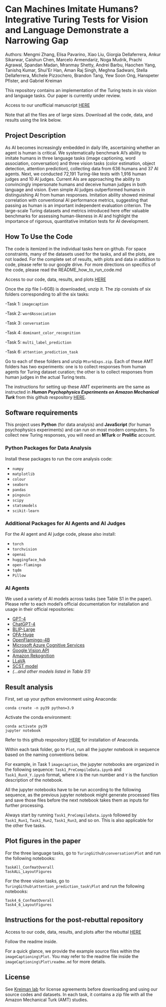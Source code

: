 # Can Machines Imitate Humans? Integrative Turing Tests for Vision and Language Demonstrate a Narrowing Gap

Authors: Mengmi Zhang, Elisa Pavarino, Xiao Liu, Giorgia Dellaferrera, Ankur Sikarwar, Caishun Chen, Marcelo Armendariz, Noga Mudrik, Prachi Agrawal, Spandan Madan, Mranmay Shetty, Andrei Barbu, Haochen Yang, Tanishq Kumar, Shui'Er Han, Aman Raj Singh, Meghna Sadwani, Stella Dellaferrera, Michele Pizzochero, Brandon Tang, Yew Soon Ong, Hanspeter Pfister, and Gabriel Kreiman

This repository contains an implementation of the Turing tests in six vision and language tasks. Our paper is currently under review.

Access to our unofficial manuscript [HERE](https://arxiv.org/abs/2211.13087)

Note that all the files are of large sizes. Download all the code, data, and results using the link below.

## Project Description

As AI becomes increasingly embedded in daily life, ascertaining whether an agent is human is critical. We systematically benchmark AI’s ability to imitate humans in three language tasks (image captioning, word association, conversation) and three vision tasks (color estimation, object detection, attention prediction), collecting data from 636 humans and 37 AI agents. Next, we conducted 72,191 Turing-like tests with 1,916 human judges and 10 AI judges. Current AIs are approaching the ability to convincingly impersonate humans and deceive human judges in both language and vision. Even simple AI judges outperformed humans in distinguishing AI from human responses. Imitation ability showed minimal correlation with conventional AI performance metrics, suggesting that passing as human is an important independent evaluation criterion. The large-scale Turing datasets and metrics introduced here offer valuable benchmarks for assessing human-likeness in AI and highlight the importance of rigorous, quantitative imitation tests for AI development.

## How To Use the Code

The code is itemized in the individual tasks here on github. For space constraints, many of the datasets used for the tasks, and all the plots, are not loaded. For the complete set of results, with plots and data in addition to code, please refer to our google drive. 
For more directions on specifics of the code, please read the README_how_to_run_code.md

Access to our code, data, results, and plots [HERE](https://drive.google.com/file/d/1U2C1FqoCBpcp1VmYp1aTH0juMeP4u82A/view?usp=sharing)

Once the zip file (~6GB) is downloaded, unzip it.
The zip consists of six folders corresponding to all the six tasks:

-Task 1: ```imagecaption```

-Task 2: ```wordAssociation```

-Task 3: ```conversation```

-Task 4: ```dominant_color_recognition```

-Task 5: ```multi_label_prediction```

-Task 6: ```attention_prediction_task```

Go to each of these folders and unzip ```MturkExps.zip```. Each of these AMT folders has two experiments: one is to collect responses from human agents for Turing dataset curation; the other is to collect responses from human judges in the actual Turing tests. 

The instructions for setting up these AMT experiments are the same as instructed in ***Human Psychophysics Experiments on Amazon Mechanical Turk*** from this github respository [HERE](https://github.com/kreimanlab/Put-In-Context/blob/master/README.md).

## Software requirements
This project uses **Python** (for data analysis) and **JavaScript** (for human psychophysics experiments) and can run on most modern computers.
To collect new Turing responses, you will need an **MTurk** or **Prolific** account.

### Python Packages for Data Analysis

Install these packages to run the core analysis code:

* `numpy`
* `matplotlib`
* `colour`
* `seaborn`
* `pandas`
* `pingouin`
* `scipy`
* `statsmodels`
* `scikit-learn`

### Additional Packages for AI Agents and AI Judges

For the AI agent and AI judge code, please also install:

* `torch`
* `torchvision`
* `openai`
* `huggingface_hub`
* `open-flamingo`
* `tqdm`
* `Pillow`

### AI Agents

We used a variety of AI models across tasks (see Table S1 in the paper).
Please refer to each model’s official documentation for installation and usage in their official repositories:

* [GPT-4](https://openai.com/)
* [ChatGPT-4](https://openai.com/)
* [BLIP-Large](https://github.com/salesforce/BLIP)
* [OFA-Huge](https://github.com/OFA-Sys/OFA)
* [OpenFlamingo-4B](https://github.com/mlfoundations/open_flamingo)
* [Microsoft Azure Cognitive Services](https://azure.microsoft.com/services/cognitive-services/)
* [Google Vision API](https://cloud.google.com/vision)
* [Amazon Rekognition](https://aws.amazon.com/rekognition/)
* [LLaVA](https://github.com/haotian-liu/LLaVA)
* [SCST model](https://github.com/ruotianluo/self-critical.pytorch)
* *(…and other models listed in Table S1)*

## Result analysis

First, set up your python environment using Anaconda:
```
conda create -n py39 python=3.9
```
Activate the conda environment:
```
conda activate py39
jupyter notebook
```
Refer to this github respository [HERE](https://github.com/kreimanlab/Put-In-Context/blob/master/README.md) for installation of Anaconda.

Within each task folder, go to ```Plot```, run all the jupyter notebook in sequence based on the naming conventions below.

For example, in Task 1 ```imagecaption```, the jupyter notebooks are organized in the following sequence: ```Task1_PreCompileData.ipynb``` and ```Task1_RunX_Y.ipynb``` format, where ```X``` is the run number and ```Y``` is the function description of the notebook. 

All the jupyter notebooks have to be run according to the following sequence, as the previous jupyter notebook might generate processed files and save those files before the next notebook takes them as inputs for further processing. 

Always start by running ```Task1_PreCompileData.ipynb``` followed by ```Task1_Run1```, ```Task1_Run2```, ```Task1_Run3```, and so on. This is also applicable for the other five tasks.

## Plot figures in the paper

For the three language tasks, go to ```TuringGithub\conversation\Plot``` and run the following notebooks:
```
TaskAll_ConfmatOverall
TaskALL_LayoutFigures
```
For the three vision tasks, go to ```TuringGithub\attention_prediction_task\Plot``` and run the following notebooks:
```
Task4_6_ConfmatOverall
Task4_6_LayoutFigures
```
## Instructions for the post-rebuttal repository
Access to our code, data, results, and plots after the rebuttal [HERE](https://drive.google.com/drive/folders/17xp1r3KeQVjCZ5yw4wa8epoVN6gLsVVg?usp=sharing)

Follow the readme inside.

For a quick glance, we provide the example source files within the ```imageCaptioning\Plot```. You may refer to the readme file inside the ```imageCaptioning\Plot\readme.md``` for more details.

## License

See [Kreiman lab](http://klab.tch.harvard.edu/code/license_agreement.pdf) for license agreements before downloading and using our source codes and datasets.
In each task, it contains a zip file with all the Amazon Mechanical Turk (AMT) studies. 

